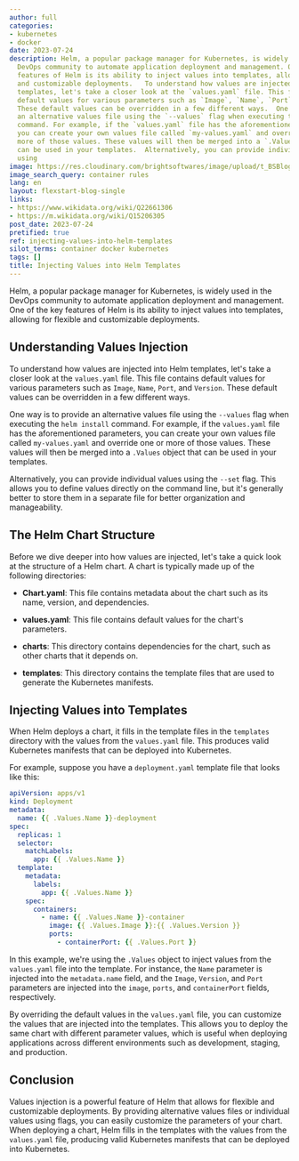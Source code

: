 ```yaml
---
author: full
categories:
- kubernetes
- docker
date: 2023-07-24
description: Helm, a popular package manager for Kubernetes, is widely used in the
  DevOps community to automate application deployment and management. One of the key
  features of Helm is its ability to inject values into templates, allowing for flexible
  and customizable deployments.   To understand how values are injected into Helm
  templates, let's take a closer look at the `values.yaml` file. This file contains
  default values for various parameters such as `Image`, `Name`, `Port`, and `Version`.
  These default values can be overridden in a few different ways.  One way is to provide
  an alternative values file using the `--values` flag when executing the `helm install`
  command. For example, if the `values.yaml` file has the aforementioned parameters,
  you can create your own values file called `my-values.yaml` and override one or
  more of those values. These values will then be merged into a `.Values` object that
  can be used in your templates.  Alternatively, you can provide individual values
  using
image: https://res.cloudinary.com/brightsoftwares/image/upload/t_BSBlogImage/v1/brightsoftwares.com.blog/uBe2mknURG4
image_search_query: container rules
lang: en
layout: flexstart-blog-single
links:
- https://www.wikidata.org/wiki/Q22661306
- https://m.wikidata.org/wiki/Q15206305
post_date: 2023-07-24
pretified: true
ref: injecting-values-into-helm-templates
silot_terms: container docker kubernetes
tags: []
title: Injecting Values into Helm Templates
---
```


Helm, a popular package manager for Kubernetes, is widely used in the DevOps community to automate application deployment and management. One of the key features of Helm is its ability to inject values into templates, allowing for flexible and customizable deployments.

## Understanding Values Injection

To understand how values are injected into Helm templates, let's take a closer look at the `values.yaml` file. This file contains default values for various parameters such as `Image`, `Name`, `Port`, and `Version`. These default values can be overridden in a few different ways.

One way is to provide an alternative values file using the `--values` flag when executing the `helm install` command. For example, if the `values.yaml` file has the aforementioned parameters, you can create your own values file called `my-values.yaml` and override one or more of those values. These values will then be merged into a `.Values` object that can be used in your templates.

Alternatively, you can provide individual values using the `--set` flag. This allows you to define values directly on the command line, but it's generally better to store them in a separate file for better organization and manageability.

## The Helm Chart Structure

Before we dive deeper into how values are injected, let's take a quick look at the structure of a Helm chart. A chart is typically made up of the following directories:

-   **Chart.yaml**: This file contains metadata about the chart such as its name, version, and dependencies.
    
-   **values.yaml**: This file contains default values for the chart's parameters.
    
-   **charts**: This directory contains dependencies for the chart, such as other charts that it depends on.
    
-   **templates**: This directory contains the template files that are used to generate the Kubernetes manifests.
    

## Injecting Values into Templates

When Helm deploys a chart, it fills in the template files in the `templates` directory with the values from the `values.yaml` file. This produces valid Kubernetes manifests that can be deployed into Kubernetes.

For example, suppose you have a `deployment.yaml` template file that looks like this:



```yaml
apiVersion: apps/v1
kind: Deployment
metadata:
  name: {{ .Values.Name }}-deployment
spec:
  replicas: 1
  selector:
    matchLabels:
      app: {{ .Values.Name }}
  template:
    metadata:
      labels:
        app: {{ .Values.Name }}
    spec:
      containers:
        - name: {{ .Values.Name }}-container
          image: {{ .Values.Image }}:{{ .Values.Version }}
          ports:
            - containerPort: {{ .Values.Port }}
```

In this example, we're using the `.Values` object to inject values from the `values.yaml` file into the template. For instance, the `Name` parameter is injected into the `metadata.name` field, and the `Image`, `Version`, and `Port` parameters are injected into the `image`, `ports`, and `containerPort` fields, respectively.

By overriding the default values in the `values.yaml` file, you can customize the values that are injected into the templates. This allows you to deploy the same chart with different parameter values, which is useful when deploying applications across different environments such as development, staging, and production.

## Conclusion

Values injection is a powerful feature of Helm that allows for flexible and customizable deployments. By providing alternative values files or individual values using flags, you can easily customize the parameters of your chart. When deploying a chart, Helm fills in the templates with the values from the `values.yaml` file, producing valid Kubernetes manifests that can be deployed into Kubernetes.